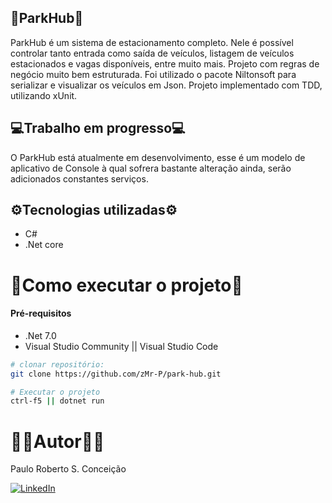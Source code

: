 ## 🚗ParkHub🚗

ParkHub é um sistema de estacionamento completo. Nele é possível controlar tanto entrada como saída de veículos, listagem de veículos estacionados e vagas disponíveis, entre muito mais. Projeto com regras de negócio muito bem estruturada. Foi utilizado o pacote Niltonsoft para serializar e visualizar os veículos em Json. Projeto implementado com TDD, utilizando xUnit.

## 💻Trabalho em progresso💻

O ParkHub está atualmente em desenvolvimento, esse é um modelo de aplicativo de Console à qual sofrera bastante alteração ainda, serão adicionados constantes serviços.

## ⚙️Tecnologias utilizadas⚙️

- C# 
- .Net core

# 📒Como executar o projeto📒

#### Pré-requisitos
- .Net 7.0
- Visual Studio Community || Visual Studio Code

```bash
# clonar repositório:
git clone https://github.com/zMr-P/park-hub.git

# Executar o projeto
ctrl-f5 || dotnet run
```

# 🧑‍🔬Autor🧑‍🔬

Paulo Roberto S. Conceição

[![LinkedIn](https://img.shields.io/badge/LinkedIn-0077B5?style=for-the-badge&logo=linkedin&logoColor=white)](https://www.linkedin.com/in/zzmr-p)
